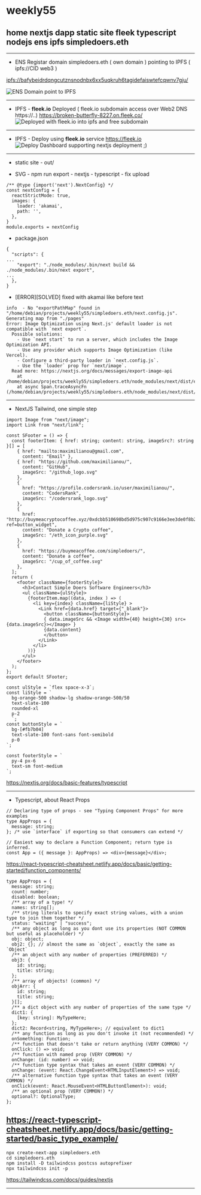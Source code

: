 # weekly55
home nextjs dapp static site fleek typescript nodejs ens ipfs simpledoers.eth
----

----
- ENS Registar domain simpledoers.eth ( own domain ) pointing to IPFS ( ipfs://CID web3 )
  
<ipfs://bafybeidrdqngcutznsnodnbx6xx5uqkruh6tagidefaiswtefcqwnv7gju/>

![ENS Domain point to IPFS](https://github.com/maximilianou/weekly55/blob/main/img/deploy_ens_domain_ipfs_20220629183431.png?raw=true "ENS Domain point to IPFS")


----
- IPFS - **fleek.io** Deployed ( fleek.io subdomain access over Web2 DNS https://..)
<https://broken-butterfly-8227.on.fleek.co/>
![Deployed with fleek.io into ipfs and free subdomain](https://github.com/maximilianou/weekly55/blob/main/img/deployed_first_time_20220629183343.png?raw=true "Deployed with fleek.io into ipfs and free subdomain")

----
- IPFS - Deploy using **fleek.io** service
<https://fleek.io>
![Deploy Dashboard supporting nextjs deployment ;)](https://raw.githubusercontent.com/maximilianou/weekly55/main/img/deploy_fleekio_dashboard_20220629180000.png "Deploy Dashboard supporting nextjs deployment ;)" )

----
- static site - out/ 
  
- SVG - npm run export - nextjs - typescript - fix upload

```tsx
/** @type {import('next').NextConfig} */
const nextConfig = {
  reactStrictMode: true,
  images: {
    loader: 'akamai',
    path: '',
  },  
}
module.exports = nextConfig
```
- package.json
```tsx
{
  "scripts": {
...
    "export": "./node_modules/.bin/next build && ./node_modules/.bin/next export",
...
  },
}
```

- [ERROR][SOLVED] fixed with akamai like before text
```
info  - No "exportPathMap" found in "/home/debian/projects/weekly55/simpledoers.eth/next.config.js". Generating map from "./pages"
Error: Image Optimization using Next.js' default loader is not compatible with `next export`.
  Possible solutions:
    - Use `next start` to run a server, which includes the Image Optimization API.
    - Use any provider which supports Image Optimization (like Vercel).
    - Configure a third-party loader in `next.config.js`.
    - Use the `loader` prop for `next/image`.
  Read more: https://nextjs.org/docs/messages/export-image-api
    at /home/debian/projects/weekly55/simpledoers.eth/node_modules/next/dist/export/index.js:157:23
    at async Span.traceAsyncFn (/home/debian/projects/weekly55/simpledoers.eth/node_modules/next/dist/trace/trace.js:79:20)
```

----
- NextJS Tailwind, one simple step
```tsx
import Image from "next/image";
import Link from "next/link";

const SFooter = () => {
  const footerItem: { href: string; content: string, imageSrc?: string }[] = [
    { href: "mailto:maximilianou@gmail.com", 
      content: "Email" },
    { href: "https://github.com/maximilianou/", 
      content: "GitHub",
      imageSrc: "/github_logo.svg" 
    },
    {
      href: "https://profile.codersrank.io/user/maximilianou/",
      content: "CodersRank",
      imageSrc: "/codersrank_logo.svg" 
    },
    {
      href: "http://buymeacryptocoffee.xyz/0xdcbb510698bd5d975c907c9166e3ee3de0f8b21b?ref=button_widget",
      content: "Donate a Crypto coffee",
      imageSrc: "/eth_icon_purple.svg" 
    },
    {
      href: "https://buymeacoffee.com/simpledoers/",
      content: "Donate a coffee",
      imageSrc: "/cup_of_coffee.svg" 
    },
  ];
  return (
    <footer className={footerStyle}>
      <h3>Contact Simple Doers Software Engineers</h3>
      <ul className={ulStyle}>
        {footerItem.map((data, index ) => (
          <li key={index} className={liStyle} >
            <Link href={data.href} target={"_blank"}>
              <button className={buttonStyle}>
              { data.imageSrc && <Image width={40} height={30} src={data.imageSrc}></Image> }
              {data.content}
              </button>
            </Link>
          </li>
        ))}
      </ul>
    </footer>
  );
};
export default SFooter;

const ulStyle = `flex space-x-3`;
const liStyle = `
  bg-orange-500 shadow-lg shadow-orange-500/50
  text-slate-100
  rounded-xl
  p-2 
  `;
const buttonStyle = `
  bg-[#fb7b04] 
  text-slate-100 font-sans font-semibold
  p-0
`;

const footerStyle = `
  py-4 px-6 
  text-sm font-medium
`;
```
<https://nextjs.org/docs/basic-features/typescript>

----
- Typescript, about React Props 
```tsx
// Declaring type of props - see "Typing Component Props" for more examples
type AppProps = {
  message: string;
}; /* use `interface` if exporting so that consumers can extend */

// Easiest way to declare a Function Component; return type is inferred.
const App = ({ message }: AppProps) => <div>{message}</div>;
```
<https://react-typescript-cheatsheet.netlify.app/docs/basic/getting-started/function_components/>

```tsx
type AppProps = {
  message: string;
  count: number;
  disabled: boolean;
  /** array of a type! */
  names: string[];
  /** string literals to specify exact string values, with a union type to join them together */
  status: "waiting" | "success";
  /** any object as long as you dont use its properties (NOT COMMON but useful as placeholder) */
  obj: object;
  obj2: {}; // almost the same as `object`, exactly the same as `Object`
  /** an object with any number of properties (PREFERRED) */
  obj3: {
    id: string;
    title: string;
  };
  /** array of objects! (common) */
  objArr: {
    id: string;
    title: string;
  }[];
  /** a dict object with any number of properties of the same type */
  dict1: {
    [key: string]: MyTypeHere;
  };
  dict2: Record<string, MyTypeHere>; // equivalent to dict1
  /** any function as long as you don't invoke it (not recommended) */
  onSomething: Function;
  /** function that doesn't take or return anything (VERY COMMON) */
  onClick: () => void;
  /** function with named prop (VERY COMMON) */
  onChange: (id: number) => void;
  /** function type syntax that takes an event (VERY COMMON) */
  onChange: (event: React.ChangeEvent<HTMLInputElement>) => void;
  /** alternative function type syntax that takes an event (VERY COMMON) */
  onClick(event: React.MouseEvent<HTMLButtonElement>): void;
  /** an optional prop (VERY COMMON!) */
  optional?: OptionalType;
};
```
<https://react-typescript-cheatsheet.netlify.app/docs/basic/getting-started/basic_type_example/>
----

```tsx
npx create-next-app simpledoers.eth
cd simpledoers.eth
npm install -D tailwindcss postcss autoprefixer
npx tailwindcss init -p
```
<https://tailwindcss.com/docs/guides/nextjs>


----